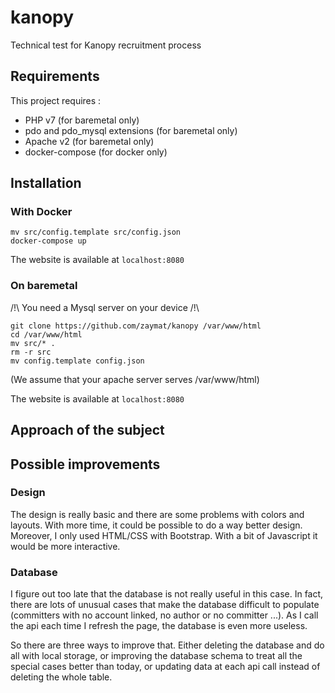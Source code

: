 # kanopy
Technical test for Kanopy recruitment process

## Requirements

This project requires :
* PHP v7 (for baremetal only)
* pdo and pdo_mysql extensions (for baremetal only)
* Apache v2 (for baremetal only)
* docker-compose (for docker only)

## Installation

### With Docker

```
mv src/config.template src/config.json
docker-compose up
```

The website is available at ```localhost:8080```

### On baremetal

/!\ You need a Mysql server on your device /!\

```
git clone https://github.com/zaymat/kanopy /var/www/html
cd /var/www/html
mv src/* .
rm -r src
mv config.template config.json
```
(We assume that your apache server serves /var/www/html)

The website is available at ```localhost:8080```

## Approach of the subject



## Possible improvements
 
### Design
The design is really basic and there are some problems with colors and layouts.
With more time, it could be possible to do a way better design. Moreover, I only used HTML/CSS with Bootstrap. With a bit of Javascript it would be more interactive.

### Database
I figure out too late that the database is not really useful in this case. In fact, there are lots of unusual cases that make the database difficult to populate (committers with no account linked, no author or no committer ...). 
As I call the api each time I refresh the page, the database is even more useless.

So there are three ways to improve that. Either deleting the database and do all with local storage, or improving the database schema to treat all the special cases better than today, or updating data at each api call instead of deleting the whole table.
